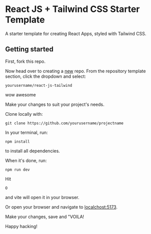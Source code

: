 # React JS + Tailwind CSS Starter Template

A starter template for creating React Apps, styled with Tailwind CSS.

## Getting started


First, fork this repo.

Now head over to creating a <a href="github.com/new">new</a> repo. From the repository template section, click the dropdown and select:

```
yourusername/react-js-tailwind
```
wow awesome

Make your changes to suit your project's needs. 

Clone locally with:

```
git clone https://github.com/yourusername/projectname
```

In your terminal, run:

```
npm install
```

to install all dependencies.

When it's done, run:

```
npm run dev
```

Hit

```
O
````

and vite will open it in your browser.

Or open your browser and navigate to <a href="localhost:5173">localchost:5173</a>.

Make your changes, save and "VOILA!

Happy hacking!